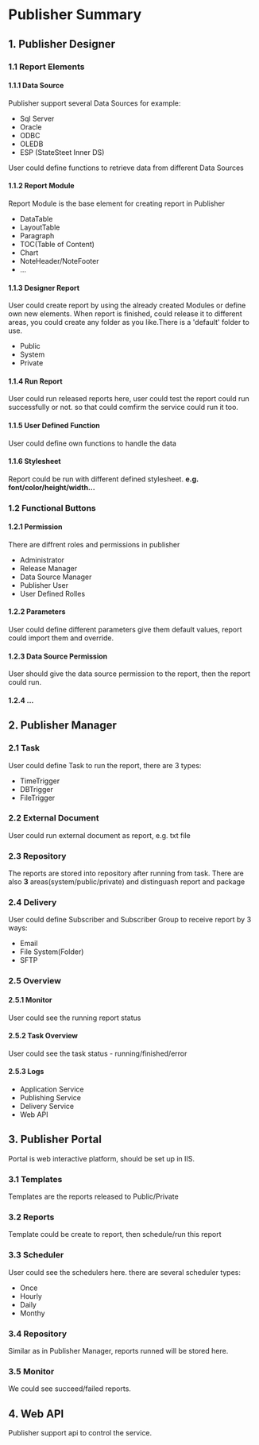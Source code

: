 # Publisher Summary
## 1. Publisher Designer
### 1.1 Report Elements
#### 1.1.1 Data Source
Publisher support several Data Sources
for example:
- Sql Server
- Oracle
- ODBC
- OLEDB
- ESP (StateSteet Inner DS)

User could define functions to retrieve data from different Data Sources

#### 1.1.2 Report Module
Report Module is the base element for creating report in Publisher
- DataTable
- LayoutTable
- Paragraph
- TOC(Table of Content)
- Chart
- NoteHeader/NoteFooter
- ...

#### 1.1.3 Designer Report
User could create report by using the already created Modules or define own new elements.
When report is finished, could release it to different areas, you could create any folder as you like.There is a 'default' folder to use.
- Public
- System
- Private

#### 1.1.4 Run Report
User could run released reports here, user could test the report could run successfully or not. so that could comfirm the service could run it too.

#### 1.1.5 User Defined Function
User could define own functions to handle the data

#### 1.1.6 Stylesheet
Report could be run with different defined stylesheet. **e.g. font/color/height/width...**

### 1.2 Functional Buttons
#### 1.2.1 Permission
There are diffrent roles and permissions in publisher
- Administrator
- Release Manager
- Data Source Manager
- Publisher User
- User Defined Rolles

#### 1.2.2 Parameters
User could define different parameters give them default values, report could import them and override.

#### 1.2.3 Data Source Permission
User should give the data source permission to the report, then the report could run.

#### 1.2.4 ...

## 2. Publisher Manager
### 2.1 Task
User could define Task to run the report, there are 3 types:
- TimeTrigger
- DBTrigger
- FileTrigger

### 2.2 External Document
User could run external document as report, e.g. txt file

### 2.3 Repository
The reports are stored into repository after running from task.
There are also **3** areas(system/public/private) and distinguash report and package

### 2.4 Delivery
User could define Subscriber and Subscriber Group to receive report by 3 ways:
- Email
- File System(Folder)
- SFTP

### 2.5 Overview
#### 2.5.1 Monitor
User could see the running report status

#### 2.5.2 Task Overview
User could see the task status - running/finished/error

#### 2.5.3 Logs
- Application Service
- Publishing Service
- Delivery Service
- Web API

## 3. Publisher Portal
Portal is web interactive platform, should be set up in IIS.

### 3.1 Templates
Templates are the reports released to Public/Private

### 3.2 Reports
Template could be create to report, then schedule/run this report

### 3.3 Scheduler
User could see  the schedulers here. there are several scheduler types:
- Once
- Hourly
- Daily
- Monthy

### 3.4 Repository
Similar as in Publisher Manager, reports runned will be stored here.

### 3.5 Monitor
We could see succeed/failed reports.

## 4. Web API
Publisher support api to control the service.
